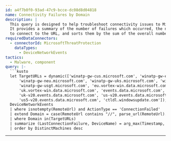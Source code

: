 ```yaml
---
id: a4f7b0f0-93ad-47c9-bcce-dc08d8d04818
name: Connectivity Failures by Domain
description: |
  This query is designed to help troubleshoot connectivity issues to Microsoft Defender for Endpoint URLs.
  It provides a summary of the number of failures which occurred, the number of distinct machines that failed
  to connect to the URL, and sorts them by the sum of the overall number of failures recorded.
requiredDataConnectors:
  - connectorId: MicrosoftThreatProtection
    dataTypes:
      - DeviceNetworkEvents
tactics:
  - Malware, component
query: |-
  ```kusto
  let TargetURLs = dynamic(['winatp-gw-cus.microsoft.com', 'winatp-gw-eus.microsoft.com', 'winatp-gw-weu.microsoft.com',
      'winatp-gw-neu.microsoft.com', 'winatp-gw-uks.microsoft.com', 'winatp-gw-ukw.microsoft.com', 'winatp-gw-usgv.microsoft.com',
      'winatp-gw-usgt.microsoft.com', 'eu.vortex-win.data.microsoft.com', 'us.vortex-win.data.microsoft.com',
      'uk.vortex-win.data.microsoft.com', 'events.data.microsoft.com', 'settings-win.data.microsoft.com', 'eu-v20.events.data.microsoft.com',
      'uk-v20.events.data.microsoft.com', 'us-v20.events.data.microsoft.com', 'us4-v20.events.data.microsoft.com',
      'us5-v20.events.data.microsoft.com', 'ctldl.windowsupdate.com']);
  DeviceNetworkEvents
  | where isnotempty(RemoteUrl) and ActionType == 'ConnectionFailed'
  | extend Domain = case(RemoteUrl contains "//", parse_url(RemoteUrl).Host, RemoteUrl)
  | where Domain in(TargetURLs)
  | summarize (LastConnectionFailure, DeviceName) = arg_max(Timestamp, DeviceName), ConnectionFailures = count(), DistinctMachines = dcount(DeviceId) by Domain
  | order by DistinctMachines desc
  ```
---
```


